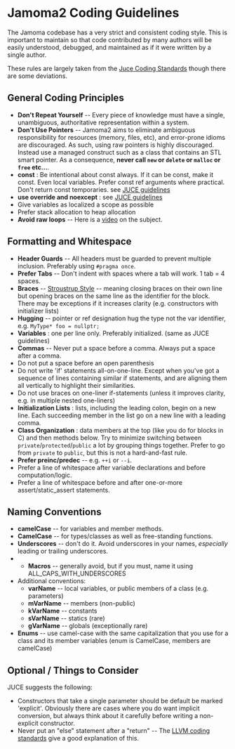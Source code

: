 # Jamoma2 Coding Guidelines

The Jamoma codebase has a very strict and consistent coding style.
This is important to maintain so that code contributed by many authors will be easily understood, debugged, and maintained as if it were written by a single author.

These rules are largely taken from the [Juce Coding Standards](http://www.juce.com/learn/coding-standards) though there are some deviations.

## General Coding Principles

* **Don't Repeat Yourself** -- Every piece of knowledge must have a single, unambiguous, authoritative representation within a system.
* **Don't Use Pointers** -- Jamoma2 aims to eliminate ambiguous responsibility for resources (memory, files, etc), and error-prone idioms are discouraged. As such, using raw pointers is highly discouraged. Instead use a managed construct such as a class that contains an STL smart pointer.  As a consequence, **never call `new` or `delete` or `malloc` or `free` etc...**.
* **const** : Be intentional about const always. If it can be const, make it const. Even local variables. Prefer const ref arguments where practical.  Don't return const temporaries.  see  [JUCE guidelines](http://www.juce.com/learn/coding-standards)
* **use override and noexcept** : see [JUCE guidelines](http://www.juce.com/learn/coding-standards)
* Give variables as localized a scope as possible
* Prefer stack allocation to heap allocation
* **Avoid raw loops** -- Here is a [video](https://channel9.msdn.com/Events/GoingNative/2013/Cpp-Seasoning) on the subject.

## Formatting and Whitespace

* **Header Guards** -- All headers must be guarded to prevent multiple inclusion. Preferably using `#pragma once`.
* **Prefer Tabs** -- Don't indent with spaces where a tab will work. 1 tab = 4 spaces.
* **Braces** -- [Stroustrup Style](https://en.wikipedia.org/wiki/Indent_style#Variant:_Stroustrup) -- meaning closing braces on their own line but opening braces on the same line as the identifier for the block.  There may be exceptions if it increases clarity (e.g. constructors with initializer lists)
* **Hugging** -- pointer or ref designation hug the type not the var identifier, e.g. `MyType* foo = nullptr;` 
* **Variables** : one per line only.  Preferably initialized.  (same as JUCE guidelines)
* **Commas** -- Never put a space before a comma. Always put a space after a comma.
* Do not put a space before an open parenthesis
* Do not write 'if' statements all-on-one-line. Except when you've got a sequence of lines containing similar if statements, and are aligning them all vertically to highlight their similarities.
* Do not use braces on one-liner if-statements (unless it improves clarity, e.g. in multiple nested one-liners)
* **Initialization Lists** : lists, including the leading colon, begin on a new line.  Each succeeding member in the list go on a new line with a leading comma.
* **Class Organization** : data members at the top (like you do for blocks in C) and then methods below.  Try to minimize switching between `private`/`protected`/`public` a lot by grouping things together.  Prefer to go from `private` to `public`, but this is not a hard-and-fast rule.
* **Prefer preinc/predec** -- e.g. `++i` or `--i`.
* Prefer a line of whitespace after variable declarations and before computation/logic.
* Prefer a line of whitespace before and after one-or-more assert/static_assert statements.

## Naming Conventions

* **camelCase** -- for variables and member methods.
* **CamelCase** -- for types/classes as well as free-standing functions.
* **Underscores** -- don't do it. Avoid underscores in your names, *especially* leading or trailing underscores.
* * **Macros** -- generally avoid, but if you must, name it using ALL_CAPS_WITH_UNDERSCORES
* Additional conventions:
 	* **varName** -- local variables, or public members of a class (e.g. parameters)
 	* **mVarName** -- members (non-public)
	* **kVarName** -- constants
	* **sVarName** -- statics (rare)
	* **gVarName** -- globals (exceptionally rare)
* **Enums** -- use camel-case with the same capitalization that you use for a class and its member variables (enum is CamelCase, members are camelCase)


## Optional / Things to Consider

JUCE suggests the following:

* Constructors that take a single parameter should be default be marked 'explicit'. Obviously there are cases where you do want implicit conversion, but always think about it carefully before writing a non-explicit constructor.
* Never put an "else" statement after a "return" -- The [LLVM coding standards](http://llvm.org/docs/CodingStandards.html#don-t-use-else-after-a-return) give a good explanation of this.



